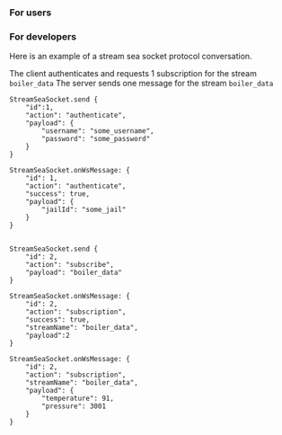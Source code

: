 ### For users

### For developers

Here is an example of a stream sea socket protocol conversation.

The client authenticates and requests 1 subscription for the stream `boiler_data`
The server sends one message for the stream `boiler_data`

```
StreamSeaSocket.send {
	"id":1,
	"action": "authenticate",
	"payload": {
		"username": "some_username",
		"password": "some_password"
	}
}

StreamSeaSocket.onWsMessage: {
	"id": 1,
	"action": "authenticate",
	"success": true,
	"payload": {
		"jailId": "some_jail"
	}
}


StreamSeaSocket.send {
	"id": 2,
	"action": "subscribe",
	"payload": "boiler_data"
}

StreamSeaSocket.onWsMessage: {
	"id": 2,
	"action": "subscription",
	"success": true,
	"streamName": "boiler_data",
	"payload":2
}

StreamSeaSocket.onWsMessage: {
	"id": 2,
	"action": "subscription",
	"streamName": "boiler_data",
	"payload": {
		"temperature": 91,
		"pressure": 3001
	}
}
```